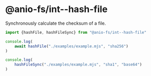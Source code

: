 # @anio-fs/int--hash-file

Synchronously calculate the checksum of a file.

```js
import {hashFile, hashFileSync} from "@anio-fs/int--hash-file"

console.log(
	await hashFile("./examples/example.mjs", "sha256")
)

console.log(
	hashFileSync("./examples/example.mjs", "sha1", "base64")
)
```
